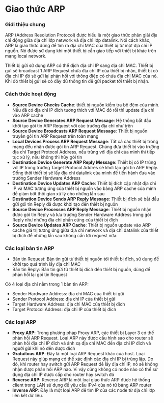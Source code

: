 # Giao thức ARP

### Giới thiệu chung

ARP (Address Resolution Protocol) được hiểu là một giao thức phân giải địa chỉ động giữa địa chỉ lớp network và địa chỉ lớp datalink. Nói cách khác, ARP là giao thức dùng để tìm ra địa chỉ MAC của thiết bị từ một địa chỉ IP nguồn. Nó được sử dụng khi một thiết bị cần giao tiếp với thiết bị khác trên mạng local network.

Thiết bị gửi sử dụng ARP có thể dịch địa chỉ IP sang địa chỉ MAC. Thiết bị gửi sẽ broadcast 1 ARP Request chứa địa chỉ IP của thiết bị nhận, thiết bị có địa chỉ IP đó sẽ gửi lại phản hồi với thông điệp có chứa địa chỉ MAC của nó. Khi đó thiết bị gửi sẽ có đầy đủ thông tin để gửi packet tới thiết bị nhận.

### Cách thức hoạt động

- **Source Device Checks Cache**: thiết bị nguồn kiểm tra bộ đệm của mình. Nếu đã có địa chỉ IP đích tương thích với MAC đó rồi thì update địa chỉ vào ARP cache
- **Source Device Generates ARP Request Message**: Hệ thống bắt đầu khởi tạo gói tin ARP Request với các trường địa chỉ như trên
- **Source Device Broadcasts ARP Request Message**: Thiết bị nguồn truyền gói tin ARP Request trên toàn mạng
- **Local Devices Process ARP Request Message**: Tất cả các thiết bị trong mạng đều nhận được gói tin ARP Request. Chúng đưa thiết bị vào trường địa chỉ Target Protocol Address, nếu trùng với địa chỉ của mình thì tiếp tục xử lý, nếu không thì hủy gói tin
- **Destination Device Generate ARP Reply Message**: Thiết bị có IP trùng với IP trong trường Target Protocol Addres sẽ khởi tạo gói tin ARP Reply. Đồng thời thiết bị sẽ lấy địa chỉ datalink của mình để tiến hành đưa vào trường Sender Hardware Address
- **Destination Device Updates ARP Cache**: Thiết bị đích cập nhật địa chỉ IP và MAC tương ứng của thiết bị nguồn vào bảng ARP cache của mình để giảm bớt thời gian xử lý cho những lần sau
- **Destination Device Sends ARP Reply Message**: Thiết bị đích sẽ bắt đầu gửi gói tin Reply đã được khởi tạo đến thiết bị nguồn
- **Source Device Processes ARP Reply Message**: Thiết bị nguồn nhận được gói tin Reply và lưu trường Sender Hardware Address trong gói Reply như những địa chỉ phần cứng của thiết bị đích
- **Source Device Updates ARP Cache**: Thiết bị nguồn update vào ARP cache giá trị tương ứng giữa địa chỉ network và địa chỉ datalink của thiết bị đích để những lần sau không cần tới request nữa

### Các loại bản tin ARP

- Bản tin Request: Bản tin gửi từ thiết bị nguồn tới thiết bị đích, sử dụng để khởi tạo quá trình lấy địa chỉ MAC
- Bản tin Reply: Bản tin gửi từ thiết bị đích đến thiết bị nguồn, dùng để phản hồi lại gói tin Request

Có 4 loại địa chỉ nằm trong 1 bản tin ARP:

- Sender Hardware Address: địa chỉ MAC của thiết bị gửi
- Sender Protocol Address: địa chỉ IP của thiết bị gửi
- Target Hardware Address: địa chỉ MAC của thiết bị đích
- Target Protocol Address: địa chỉ IP của thiết bị đích

### Các loại ARP

- **Proxy ARP**: Trong phương pháp Proxy ARP, các thiết bị Layer 3 có thể phản hồi ARP Request. Loại ARP này được cấu hình sao cho router sẽ phản hồi địa chỉ IP đích và ánh xạ địa chỉ MAC đến địa chỉ IP đích và người gửi khi nó đến được đích
- **Gratuitous ARP**: Đây là một loại ARP Request khác của host. Loại Request này giúp mạng có thể xác định các địa chỉ IP bị trùng lặp. Do đó, khi router hay switch gửi ARP Request để lấy địa chỉ IP, nó sẽ không nhận được phản hồi ARP nào. Vì vậy cũng không có node nào có thể sử dụng địa chỉ IP được cấp cho router hay switch đó
- **Reverse ARP**: Reverse ARP là một loại giao thức ARP được hệ thống client trong LAN sử dụng để yêu cầu IPv4 của nó từ bảng ARP router
- **Inverse ARP**: Đây là một loại ARP để tìm IP của các node từ địa chỉ lớp liên kết dữ liệu. 